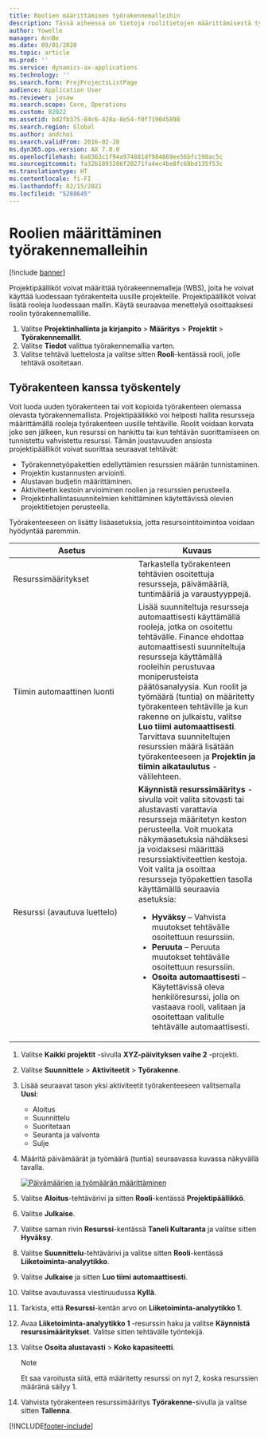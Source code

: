 ```yaml
---
title: Roolien määrittäminen työrakennemalleihin
description: Tässä aiheessa on tietoja roolitietojen määrittämisestä työn erittelyrakenteiden malleissa.
author: Yowelle
manager: AnnBe
ms.date: 09/01/2020
ms.topic: article
ms.prod: ''
ms.service: dynamics-ax-applications
ms.technology: ''
ms.search.form: ProjProjectsListPage
audience: Application User
ms.reviewer: josaw
ms.search.scope: Core, Operations
ms.custom: 82022
ms.assetid: bd2fb375-84c6-428a-8e54-f0f719045898
ms.search.region: Global
ms.author: andchoi
ms.search.validFrom: 2016-02-28
ms.dyn365.ops.version: AX 7.0.0
ms.openlocfilehash: 6a8363c1f94a974881df984869ee56bfc198ac5c
ms.sourcegitcommit: fa32b1893286f20271fa4ec4be8fc68bd135f53c
ms.translationtype: HT
ms.contentlocale: fi-FI
ms.lasthandoff: 02/15/2021
ms.locfileid: "5288645"
---
```

# <a name="set-up-roles-on-work-breakdown-structure-templates"></a>Roolien määrittäminen työrakennemalleihin

[!include [banner](../includes/banner.md)]

Projektipäälliköt voivat määrittää työrakeennemalleja (WBS), joita he voivat käyttää luodessaan työrakenteita uusille projekteille. Projektipäälliköt voivat lisätä rooleja luodessaan mallin. Käytä seuraavaa menettelyä osoittaaksesi roolin työrakennemallille.

1. Valitse **Projektinhallinta ja kirjanpito** > **Määritys** > **Projektit** > **Työrakennemallit**.
2. Valitse **Tiedot** valittua työrakennemallia varten.
3. Valitse tehtävä luettelosta ja valitse sitten **Rooli**-kentässä rooli, jolle tehtävä osoitetaan.

## <a name="work-with-a-wbs"></a>Työrakenteen kanssa työskentely

Voit luoda uuden työrakenteen tai voit kopioida työrakenteen olemassa olevasta työrakennemallista. Projektipäällikkö voi helposti hallita resursseja määrittämällä rooleja työrakenteen uusille tehtäville. Roolit voidaan korvata joko sen jälkeen, kun resurssi on hankittu tai kun tehtävän suorittamiseen on tunnistettu vahvistettu resurssi. Tämän joustavuuden ansiosta projektipäälliköt voivat suorittaa seuraavat tehtävät:

- Työrakennetyöpakettien edellyttämien resurssien määrän tunnistaminen.
- Projektin kustannusten arviointi.
- Alustavan budjetin määrittäminen.
- Aktiviteetin kestoin arvioiminen roolien ja resurssien perusteella.
- Projektinhallintasuunnitelmien kehittäminen käytettävissä olevien projektitietojen perusteella.

Työrakenteeseen on lisätty lisäasetuksia, jotta resursointitoimintoa voidaan hyödyntää paremmin.

<table>
<colgroup>
<col width="50%" />
<col width="50%" />
</colgroup>
<thead>
<tr class="header">
<th>Asetus</th>
<th>Kuvaus</th>
</tr>
</thead>
<tbody>
<tr class="odd">
<td>Resurssimääritykset</td>
<td>Tarkastella työrakenteen tehtävien osoitettuja resursseja, päivämääriä, tuntimääriä ja varaustyyppejä.</td>
</tr>
<tr class="even">
<td>Tiimin automaattinen luonti</td>
<td>Lisää suunniteltuja resursseja automaattisesti käyttämällä rooleja, jotka on osoitettu tehtävälle. Finance ehdottaa automaattisesti suunniteltuja resursseja käyttämällä rooleihin perustuvaa moniperusteista päätösanalyysia. Kun roolit ja työmäärä (tuntia) on määritetty työrakenteen tehtäville ja kun rakenne on julkaistu, valitse <strong>Luo tiimi automaattisesti</strong>. Tarvittava suunniteltujen resurssien määrä lisätään työrakenteeseen ja <strong>Projektin ja tiimin aikataulutus</strong> -välilehteen.</td>
</tr>
<tr class="odd">
<td>Resurssi (avautuva luettelo)</td>
<td><strong>Käynnistä resurssimääritys</strong> -sivulla voit valita sitovasti tai alustavasti varattavia resursseja määritetyn keston perusteella. Voit muokata näkymäasetuksia nähdäksesi ja voidaksesi määrittää resurssiaktiviteettien kestoja. Voit valita ja osoittaa resursseja työpakettien tasolla käyttämällä seuraavia asetuksia:
<ul>
<li><strong>Hyväksy</strong> – Vahvista muutokset tehtävälle osoitettuun resurssiin.</li>
<li><strong>Peruuta</strong> – Peruuta muutokset tehtävälle osoitettuun resurssiin.</li>
<li><strong>Osoita automaattisesti</strong> – Käytettävissä oleva henkilöresurssi, jolla on vastaava rooli, valitaan ja osoitettaan valitulle tehtävälle automaattisesti.</li>
</ul></td>
</tr>
</tbody>
</table>

1. Valitse **Kaikki projektit** -sivulla **XYZ-päivityksen vaihe 2** -projekti.
2. Valitse **Suunnittele** > **Aktiviteetit** > **Työrakenne**.
3. Lisää seuraavat tason yksi aktiviteetit työrakenteeseen valitsemalla **Uusi**:

    - Aloitus
    - Suunnittelu
    - Suoritetaan
    - Seuranta ja valvonta
    - Sulje

4. Määritä päivämäärät ja työmäärä (tuntia) seuraavassa kuvassa näkyvällä tavalla.

    [![Päivämäärien ja työmäärän määrittäminen](./media/projectresourcing10.jpg)](./media/projectresourcing10.jpg)

5. Valitse **Aloitus**-tehtävärivi ja sitten **Rooli**-kentässä **Projektipäällikkö**.
6. Valitse **Julkaise**.
7. Valitse saman rivin **Resurssi**-kentässä **Taneli Kultaranta** ja valitse sitten **Hyväksy**.
8. Valitse **Suunnittelu**-tehtävärivi ja valitse sitten **Rooli**-kentässä **Liiketoiminta-analyytikko**.
9. Valitse **Julkaise** ja sitten **Luo tiimi automaattisesti**.
10. Valitse avautuvassa viestiruudussa **Kyllä**.
11. Tarkista, että **Resurssi**-kentän arvo on **Liiketoiminta-analyytikko 1**.
12. Avaa **Liiketoiminta-analyytikko 1** -resurssin haku ja valitse **Käynnistä resurssimääritykset**. Valitse sitten tehtävälle työntekijä.
13. Valitse **Osoita alustavasti** &gt; **Koko kapasiteetti**.

    > [!NOTE] 
    > Et saa varoitusta siitä, että määritetty resurssi on nyt 2, koska resurssien määränä säilyy 1.

14. Vahvista työrakenteen resurssimääritys **Työrakenne**-sivulla ja valitse sitten **Tallenna**.


[!INCLUDE[footer-include](../includes/footer-banner.md)]